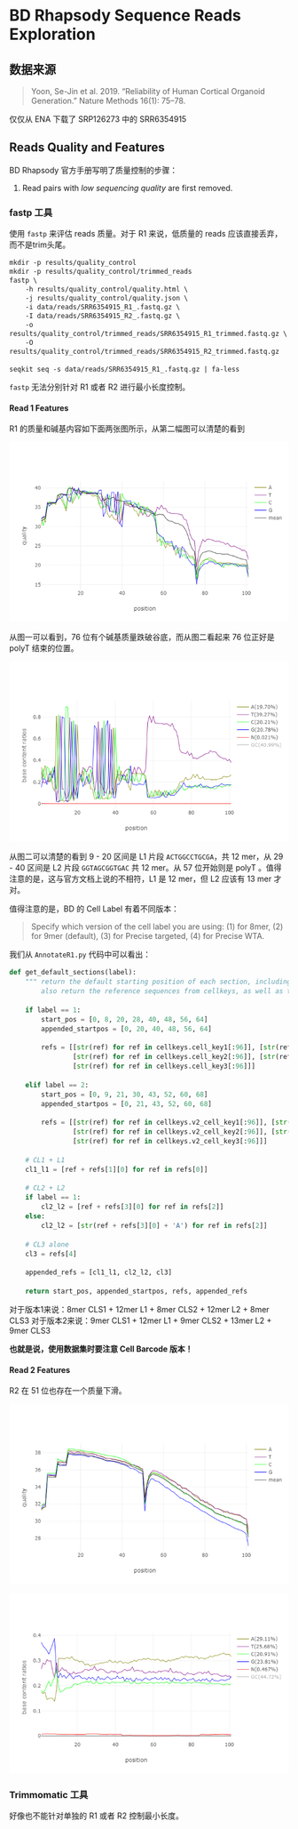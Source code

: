 # BD Rhapsody Sequence Reads Exploration

## 数据来源

> Yoon, Se-Jin et al. 2019. “Reliability of Human Cortical Organoid Generation.” Nature Methods 16(1): 75–78.

仅仅从 ENA 下载了 SRP126273 中的 SRR6354915


## Reads Quality and Features

BD Rhapsody 官方手册写明了质量控制的步骤：

1. Read pairs with *low sequencing quality* are first removed.

### fastp 工具

使用 `fastp` 来评估 reads 质量。对于 R1 来说，低质量的 reads 应该直接丢弃，而不是trim头尾。

```
mkdir -p results/quality_control
mkdir -p results/quality_control/trimmed_reads
fastp \
    -h results/quality_control/quality.html \
    -j results/quality_control/quality.json \
    -i data/reads/SRR6354915_R1_.fastq.gz \
    -I data/reads/SRR6354915_R2_.fastq.gz \
    -o results/quality_control/trimmed_reads/SRR6354915_R1_trimmed.fastq.gz \
    -O results/quality_control/trimmed_reads/SRR6354915_R2_trimmed.fastq.gz

seqkit seq -s data/reads/SRR6354915_R1_.fastq.gz | fa-less
```

`fastp` 无法分别针对 R1 或者 R2 进行最小长度控制。

#### Read 1 Features

R1 的质量和碱基内容如下面两张图所示，从第二幅图可以清楚的看到

![图一](./index_files/Before_filtering_read1_quality.png)

从图一可以看到，76 位有个碱基质量跌破谷底，而从图二看起来 76 位正好是 polyT 结束的位置。

![图二](./index_files/Before_filtering_read1_base_contents.png)

从图二可以清楚的看到 9 - 20 区间是 L1 片段 `ACTGGCCTGCGA`，共 12 mer，从 29 - 40 区间是 L2 片段 `GGTAGCGGTGAC` 共 12 mer。从 57 位开始则是 polyT 。值得注意的是，这与官方文档上说的不相符，L1 是 12 mer，但 L2 应该有 13 mer 才对。

值得注意的是，BD 的 Cell Label 有着不同版本：

> Specify which version of the cell label you are using: 
> (1) for 8mer, (2) for 9mer (default), (3) for Precise targeted, (4) for Precise WTA.

我们从 `AnnotateR1.py` 代码中可以看出：

```python
def get_default_sections(label):
    """ return the default starting position of each section, including the CL, linker, UMI and polyT.
        also return the reference sequences from cellkeys, as well as the polyT cutoff """

    if label == 1:
        start_pos = [0, 8, 20, 28, 40, 48, 56, 64]
        appended_startpos = [0, 20, 40, 48, 56, 64]

        refs = [[str(ref) for ref in cellkeys.cell_key1[:96]], [str(ref) for ref in cellkeys.linker1],
                [str(ref) for ref in cellkeys.cell_key2[:96]], [str(ref) for ref in cellkeys.linker2],
                [str(ref) for ref in cellkeys.cell_key3[:96]]]

    elif label == 2:
        start_pos = [0, 9, 21, 30, 43, 52, 60, 68]
        appended_startpos = [0, 21, 43, 52, 60, 68]

        refs = [[str(ref) for ref in cellkeys.v2_cell_key1[:96]], [str(ref) for ref in cellkeys.linker1],
                [str(ref) for ref in cellkeys.v2_cell_key2[:96]], [str(ref) for ref in cellkeys.linker2],
                [str(ref) for ref in cellkeys.v2_cell_key3[:96]]]

    # CL1 + L1
    cl1_l1 = [ref + refs[1][0] for ref in refs[0]]

    # CL2 + L2
    if label == 1:
        cl2_l2 = [ref + refs[3][0] for ref in refs[2]]
    else:
        cl2_l2 = [str(ref + refs[3][0] + 'A') for ref in refs[2]]

    # CL3 alone
    cl3 = refs[4]

    appended_refs = [cl1_l1, cl2_l2, cl3]

    return start_pos, appended_startpos, refs, appended_refs
```

对于版本1来说：8mer CLS1 + 12mer L1 + 8mer CLS2 + 12mer L2 + 8mer CLS3
对于版本2来说：9mer CLS1 + 12mer L1 + 9mer CLS2 + 13mer L2 + 9mer CLS3

**也就是说，使用数据集时要注意 Cell Barcode 版本！**

#### Read 2 Features

R2 在 51 位也存在一个质量下滑。

![图三](./index_files/Before_filtering_read2_quality.png)

![图四](./index_files/Before_filtering_read2_base_contents.png)

### Trimmomatic 工具

好像也不能针对单独的 R1 或者 R2 控制最小长度。